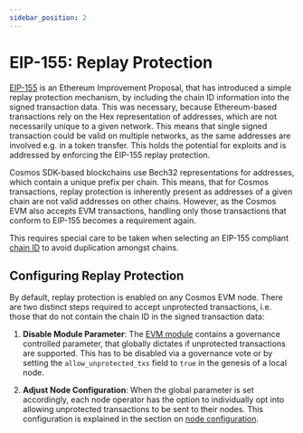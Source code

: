 ```yaml
---
sidebar_position: 2
---
```


# EIP-155: Replay Protection

[EIP-155](https://eips.ethereum.org/EIPS/eip-155) is an Ethereum Improvement Proposal,
that has introduced a simple replay protection mechanism,
by including the chain ID information into the signed transaction data.
This was necessary, because Ethereum-based transactions rely on the Hex representation of addresses,
which are not necessarily unique to a given network.
This means that single signed transaction could be valid on multiple networks,
as the same addresses are involved e.g. in a token transfer.
This holds the potential for exploits and is addressed by enforcing the EIP-155 replay protection.

Cosmos SDK-based blockchains use Bech32 representations for addresses, which contain a unique prefix per chain.
This means, that for Cosmos transactions, replay protection is inherently present as addresses of a given chain
are not valid addresses on other chains.
However, as the Cosmos EVM also accepts EVM transactions, handling only those transactions that conform to EIP-155
becomes a requirement again.

This requires special care to be taken when selecting an EIP-155 compliant [chain ID](./chain-id.mdx)
to avoid duplication amongst chains.

## Configuring Replay Protection

By default, replay protection is enabled on any Cosmos EVM node.
There are two distinct steps required to accept unprotected transactions, i.e. those that do not contain the chain ID
in the signed transaction data:

1. **Disable Module Parameter**:
The [EVM module](../modules/evm.md#parameters) contains a governance controlled parameter,
that globally dictates if unprotected transactions are supported.
This has to be disabled via a governance vote or
by setting the `allow_unprotected_txs` field to `true` in the genesis of a local node.

2. **Adjust Node Configuration**:
When the global parameter is set accordingly, each node operator has the option to individually opt into allowing
unprotected transactions to be sent to their nodes.
This configuration is explained in the section on
[node configuration](../../validate/setup-and-configuration/configuration.md#eip-155-replay-protection).